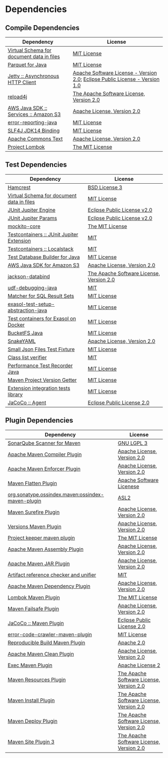 <!-- @formatter:off -->
# Dependencies

## Compile Dependencies

| Dependency                                     | License                                                                               |
| ---------------------------------------------- | ------------------------------------------------------------------------------------- |
| [Virtual Schema for document data in files][0] | [MIT License][1]                                                                      |
| [Parquet for Java][2]                          | [MIT License][3]                                                                      |
| [Jetty :: Asynchronous HTTP Client][4]         | [Apache Software License - Version 2.0][5]; [Eclipse Public License - Version 1.0][6] |
| [reload4j][7]                                  | [The Apache Software License, Version 2.0][8]                                         |
| [AWS Java SDK :: Services :: Amazon S3][9]     | [Apache License, Version 2.0][10]                                                     |
| [error-reporting-java][11]                     | [MIT License][12]                                                                     |
| [SLF4J JDK14 Binding][13]                      | [MIT License][14]                                                                     |
| [Apache Commons Text][15]                      | [Apache License, Version 2.0][16]                                                     |
| [Project Lombok][17]                           | [The MIT License][18]                                                                 |

## Test Dependencies

| Dependency                                      | License                                        |
| ----------------------------------------------- | ---------------------------------------------- |
| [Hamcrest][19]                                  | [BSD License 3][20]                            |
| [Virtual Schema for document data in files][0]  | [MIT License][1]                               |
| [JUnit Jupiter Engine][21]                      | [Eclipse Public License v2.0][22]              |
| [JUnit Jupiter Params][21]                      | [Eclipse Public License v2.0][22]              |
| [mockito-core][23]                              | [The MIT License][24]                          |
| [Testcontainers :: JUnit Jupiter Extension][25] | [MIT][26]                                      |
| [Testcontainers :: Localstack][25]              | [MIT][26]                                      |
| [Test Database Builder for Java][27]            | [MIT License][28]                              |
| [AWS Java SDK for Amazon S3][9]                 | [Apache License, Version 2.0][10]              |
| [jackson-databind][29]                          | [The Apache Software License, Version 2.0][16] |
| [udf-debugging-java][30]                        | [MIT][31]                                      |
| [Matcher for SQL Result Sets][32]               | [MIT License][33]                              |
| [exasol-test-setup-abstraction-java][34]        | [MIT License][35]                              |
| [Test containers for Exasol on Docker][36]      | [MIT License][37]                              |
| [BucketFS Java][38]                             | [MIT License][39]                              |
| [SnakeYAML][40]                                 | [Apache License, Version 2.0][8]               |
| [Small Json Files Test Fixture][41]             | [MIT License][42]                              |
| [Class list verifier][43]                       | [MIT][31]                                      |
| [Performance Test Recorder Java][44]            | [MIT License][45]                              |
| [Maven Project Version Getter][46]              | [MIT License][47]                              |
| [Extension integration tests library][48]       | [MIT License][49]                              |
| [JaCoCo :: Agent][50]                           | [Eclipse Public License 2.0][51]               |

## Plugin Dependencies

| Dependency                                              | License                                       |
| ------------------------------------------------------- | --------------------------------------------- |
| [SonarQube Scanner for Maven][52]                       | [GNU LGPL 3][53]                              |
| [Apache Maven Compiler Plugin][54]                      | [Apache License, Version 2.0][16]             |
| [Apache Maven Enforcer Plugin][55]                      | [Apache License, Version 2.0][16]             |
| [Maven Flatten Plugin][56]                              | [Apache Software Licenese][8]                 |
| [org.sonatype.ossindex.maven:ossindex-maven-plugin][57] | [ASL2][8]                                     |
| [Maven Surefire Plugin][58]                             | [Apache License, Version 2.0][16]             |
| [Versions Maven Plugin][59]                             | [Apache License, Version 2.0][16]             |
| [Project keeper maven plugin][60]                       | [The MIT License][61]                         |
| [Apache Maven Assembly Plugin][62]                      | [Apache License, Version 2.0][16]             |
| [Apache Maven JAR Plugin][63]                           | [Apache License, Version 2.0][16]             |
| [Artifact reference checker and unifier][64]            | [MIT][31]                                     |
| [Apache Maven Dependency Plugin][65]                    | [Apache License, Version 2.0][16]             |
| [Lombok Maven Plugin][66]                               | [The MIT License][31]                         |
| [Maven Failsafe Plugin][67]                             | [Apache License, Version 2.0][16]             |
| [JaCoCo :: Maven Plugin][68]                            | [Eclipse Public License 2.0][51]              |
| [error-code-crawler-maven-plugin][69]                   | [MIT License][70]                             |
| [Reproducible Build Maven Plugin][71]                   | [Apache 2.0][8]                               |
| [Apache Maven Clean Plugin][72]                         | [Apache License, Version 2.0][16]             |
| [Exec Maven Plugin][73]                                 | [Apache License 2][8]                         |
| [Maven Resources Plugin][74]                            | [The Apache Software License, Version 2.0][8] |
| [Maven Install Plugin][75]                              | [The Apache Software License, Version 2.0][8] |
| [Maven Deploy Plugin][76]                               | [The Apache Software License, Version 2.0][8] |
| [Maven Site Plugin 3][77]                               | [The Apache Software License, Version 2.0][8] |

[0]: https://github.com/exasol/virtual-schema-common-document-files/
[1]: https://github.com/exasol/virtual-schema-common-document-files/blob/main/LICENSE
[2]: https://github.com/exasol/parquet-io-java/
[3]: https://github.com/exasol/parquet-io-java/blob/main/LICENSE
[4]: https://eclipse.org/jetty/jetty-client
[5]: http://www.apache.org/licenses/LICENSE-2.0
[6]: https://www.eclipse.org/org/documents/epl-v10.php
[7]: https://reload4j.qos.ch
[8]: http://www.apache.org/licenses/LICENSE-2.0.txt
[9]: https://aws.amazon.com/sdkforjava
[10]: https://aws.amazon.com/apache2.0
[11]: https://github.com/exasol/error-reporting-java/
[12]: https://github.com/exasol/error-reporting-java/blob/main/LICENSE
[13]: http://www.slf4j.org
[14]: http://www.opensource.org/licenses/mit-license.php
[15]: https://commons.apache.org/proper/commons-text
[16]: https://www.apache.org/licenses/LICENSE-2.0.txt
[17]: https://projectlombok.org
[18]: https://projectlombok.org/LICENSE
[19]: http://hamcrest.org/JavaHamcrest/
[20]: http://opensource.org/licenses/BSD-3-Clause
[21]: https://junit.org/junit5/
[22]: https://www.eclipse.org/legal/epl-v20.html
[23]: https://github.com/mockito/mockito
[24]: https://github.com/mockito/mockito/blob/main/LICENSE
[25]: https://testcontainers.org
[26]: http://opensource.org/licenses/MIT
[27]: https://github.com/exasol/test-db-builder-java/
[28]: https://github.com/exasol/test-db-builder-java/blob/main/LICENSE
[29]: https://github.com/FasterXML/jackson
[30]: https://github.com/exasol/udf-debugging-java/
[31]: https://opensource.org/licenses/MIT
[32]: https://github.com/exasol/hamcrest-resultset-matcher/
[33]: https://github.com/exasol/hamcrest-resultset-matcher/blob/main/LICENSE
[34]: https://github.com/exasol/exasol-test-setup-abstraction-java/
[35]: https://github.com/exasol/exasol-test-setup-abstraction-java/blob/main/LICENSE
[36]: https://github.com/exasol/exasol-testcontainers/
[37]: https://github.com/exasol/exasol-testcontainers/blob/main/LICENSE
[38]: https://github.com/exasol/bucketfs-java/
[39]: https://github.com/exasol/bucketfs-java/blob/main/LICENSE
[40]: https://bitbucket.org/snakeyaml/snakeyaml
[41]: https://github.com/exasol/small-json-files-test-fixture/
[42]: https://github.com/exasol/small-json-files-test-fixture/blob/main/LICENSE
[43]: https://github.com/exasol/java-class-list-extractor
[44]: https://github.com/exasol/performance-test-recorder-java/
[45]: https://github.com/exasol/performance-test-recorder-java/blob/main/LICENSE
[46]: https://github.com/exasol/maven-project-version-getter/
[47]: https://github.com/exasol/maven-project-version-getter/blob/main/LICENSE
[48]: https://github.com/exasol/extension-manager/
[49]: https://github.com/exasol/extension-manager/blob/main/LICENSE
[50]: https://www.eclemma.org/jacoco/index.html
[51]: https://www.eclipse.org/legal/epl-2.0/
[52]: http://sonarsource.github.io/sonar-scanner-maven/
[53]: http://www.gnu.org/licenses/lgpl.txt
[54]: https://maven.apache.org/plugins/maven-compiler-plugin/
[55]: https://maven.apache.org/enforcer/maven-enforcer-plugin/
[56]: https://www.mojohaus.org/flatten-maven-plugin/
[57]: https://sonatype.github.io/ossindex-maven/maven-plugin/
[58]: https://maven.apache.org/surefire/maven-surefire-plugin/
[59]: http://www.mojohaus.org/versions-maven-plugin/
[60]: https://github.com/exasol/project-keeper/
[61]: https://github.com/exasol/project-keeper/blob/main/LICENSE
[62]: https://maven.apache.org/plugins/maven-assembly-plugin/
[63]: https://maven.apache.org/plugins/maven-jar-plugin/
[64]: https://github.com/exasol/artifact-reference-checker-maven-plugin
[65]: https://maven.apache.org/plugins/maven-dependency-plugin/
[66]: http://anthonywhitford.com/lombok.maven/lombok-maven-plugin/
[67]: https://maven.apache.org/surefire/maven-failsafe-plugin/
[68]: https://www.jacoco.org/jacoco/trunk/doc/maven.html
[69]: https://github.com/exasol/error-code-crawler-maven-plugin/
[70]: https://github.com/exasol/error-code-crawler-maven-plugin/blob/main/LICENSE
[71]: http://zlika.github.io/reproducible-build-maven-plugin
[72]: https://maven.apache.org/plugins/maven-clean-plugin/
[73]: http://www.mojohaus.org/exec-maven-plugin
[74]: http://maven.apache.org/plugins/maven-resources-plugin/
[75]: http://maven.apache.org/plugins/maven-install-plugin/
[76]: http://maven.apache.org/plugins/maven-deploy-plugin/
[77]: http://maven.apache.org/plugins/maven-site-plugin/
